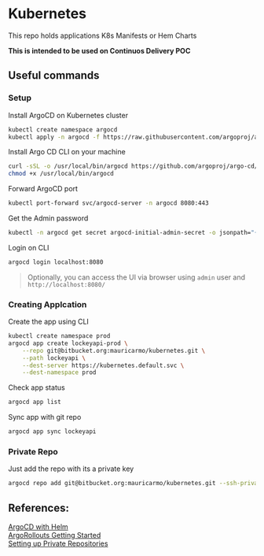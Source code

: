 # Kubernetes
This repo holds applications K8s Manifests or Hem Charts

**This is intended to be used on Continuos Delivery POC**

## Useful commands

### Setup

Install ArgoCD on Kubernetes cluster
```bash
kubectl create namespace argocd
kubectl apply -n argocd -f https://raw.githubusercontent.com/argoproj/argo-cd/stable/manifests/install.yaml
```

Install Argo CD CLI on your machine
```bash
curl -sSL -o /usr/local/bin/argocd https://github.com/argoproj/argo-cd/releases/latest/download/argocd-linux-amd64
chmod +x /usr/local/bin/argocd
```

Forward ArgoCD port
```bash
kubectl port-forward svc/argocd-server -n argocd 8080:443
```

Get the Admin password
```bash
kubectl -n argocd get secret argocd-initial-admin-secret -o jsonpath="{.data.password}" | base64 -d; echo
```

Login on CLI
```bash
argocd login localhost:8080
```

> Optionally, you can access the UI via browser using `admin` user and `http://localhost:8080/`

### Creating Applcation
Create the app using CLI
```bash
kubectl create namespace prod
argocd app create lockeyapi-prod \
    --repo git@bitbucket.org:mauricarmo/kubernetes.git \
    --path lockeyapi \
    --dest-server https://kubernetes.default.svc \
    --dest-namespace prod
```

Check app status
```bash
argocd app list
```

Sync app with git repo
```bash
argocd app sync lockeyapi
```

### Private Repo
Just add the repo with its a private key
```bash
argocd repo add git@bitbucket.org:mauricarmo/kubernetes.git --ssh-private-key-path ~/.ssh/id_rsa
```

## References:
[ArgoCD with Helm](https://argo-cd.readthedocs.io/en/stable/user-guide/helm)  
[ArgoRollouts Getting Started](https://github.com/argoproj/argo-rollouts/blob/master/docs/getting-started.md)  
[Setting up Private Repositories](https://argo-cd.readthedocs.io/en/release-1.8/user-guide/private-repositories)  